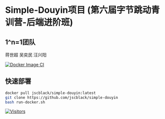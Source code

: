 # Simple-Douyin项目 (第六届字节跳动青训营-后端进阶班)

## 1^n=1团队

蒋世超 吴奕民 汪兴阳

[![Docker Image CI](https://github.com/jscblack/simple-douyin/actions/workflows/docker-image.yml/badge.svg?branch=master)](https://github.com/jscblack/simple-douyin/actions/workflows/docker-image.yml)

## 快速部署
```bash
docker pull jscblack/simple-douyin:latest
git clone https://github.com/jscblack/simple-douyin
bash run-docker.sh
```

[![Visitors](https://api.visitorbadge.io/api/visitors?path=https%3A%2F%2Fgithub.com%2Fjscblack%2Fsimple-douyin&label=visitors&countColor=%23263759)](https://visitorbadge.io/status?path=https%3A%2F%2Fgithub.com%2Fjscblack%2Fsimple-douyin)

